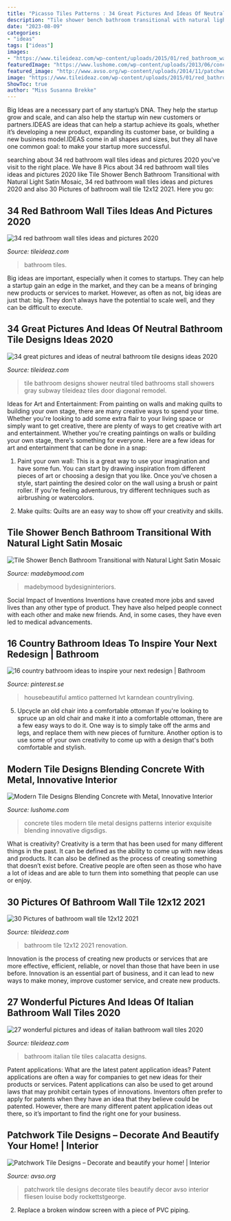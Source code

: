 ```yaml
---
title: "Picasso Tiles Patterns : 34 Great Pictures And Ideas Of Neutral Bathroom Tile Designs Ideas 2020"
description: "Tile shower bench bathroom transitional with natural light satin mosaic"
date: "2023-08-09"
categories:
- "ideas"
tags: ["ideas"]
images:
- "https://www.tileideaz.com/wp-content/uploads/2015/01/red_bathroom_wall_tiles_14.jpg"
featuredImage: "https://www.lushome.com/wp-content/uploads/2013/06/concrete-metal-tiles-modern-tile-designs-9.jpg"
featured_image: "http://www.avso.org/wp-content/uploads/2014/11/patchwork-tile-designs-decorate-and-beautify-your-home-1415374483.jpg"
image: "https://www.tileideaz.com/wp-content/uploads/2015/01/red_bathroom_wall_tiles_14.jpg"
ShowToc: true
author: "Miss Susanna Brekke"
---
```



Big Ideas are a necessary part of any startup’s DNA. They help the startup grow and scale, and can also help the startup win new customers or partners.IDEAS are ideas that can help a startup achieve its goals, whether it’s developing a new product, expanding its customer base, or building a new business model.IDEAS come in all shapes and sizes, but they all have one common goal: to make your startup more successful.

	

		
searching about 34 red bathroom wall tiles ideas and pictures 2020 you've visit to the right place. We have 8 Pics about 34 red bathroom wall tiles ideas and pictures 2020 like Tile Shower Bench Bathroom Transitional with Natural Light Satin Mosaic, 34 red bathroom wall tiles ideas and pictures 2020 and also 30 Pictures of bathroom wall tile 12x12 2021. Here you go:
		
    
## 34 Red Bathroom Wall Tiles Ideas And Pictures 2020

<img loading=lazy src="https://www.tileideaz.com/wp-content/uploads/2015/01/red_bathroom_wall_tiles_14.jpg" onerror="this.onerror=null;this.src='https://tse1.mm.bing.net/th?id=OIP.pc0Qhry1UwSs9p6zhp0TFgHaLE&amp;pid=15.1';" alt="34 red bathroom wall tiles ideas and pictures 2020">

_Source: tileideaz.com_

>bathroom tiles. 

	

Big ideas are important, especially when it comes to startups. They can help a startup gain an edge in the market, and they can be a means of bringing new products or services to market. However, as often as not, big ideas are just that: big. They don't always have the potential to scale well, and they can be difficult to execute.

    
## 34 Great Pictures And Ideas Of Neutral Bathroom Tile Designs Ideas 2020

<img loading=lazy src="https://www.tileideaz.com/wp-content/uploads/2015/10/14.jpg" onerror="this.onerror=null;this.src='https://tse3.mm.bing.net/th?id=OIP.SgB3H2IAcyxt6mMgFBO9kAHaJ4&amp;pid=15.1';" alt="34 great pictures and ideas of neutral bathroom tile designs ideas 2020">

_Source: tileideaz.com_

>tile bathroom designs shower neutral tiled bathrooms stall showers gray subway tileideaz tiles door diagonal remodel. 

	

Ideas for Art and Entertainment: From painting on walls and making quilts to building your own stage, there are many creative ways to spend your time.
Whether you're looking to add some extra flair to your living space or simply want to get creative, there are plenty of ways to get creative with art and entertainment. Whether you're creating paintings on walls or building your own stage, there's something for everyone. Here are a few ideas for art and entertainment that can be done in a snap:
1. Paint your own wall: This is a great way to use your imagination and have some fun. You can start by drawing inspiration from different pieces of art or choosing a design that you like. Once you've chosen a style, start painting the desired color on the wall using a brush or paint roller. If you're feeling adventurous, try different techniques such as airbrushing or watercolors.

2. Make quilts: Quilts are an easy way to show off your creativity and skills.

    
## Tile Shower Bench Bathroom Transitional With Natural Light Satin Mosaic

<img loading=lazy src="https://madebymood.com/wp-content/uploads/2017/05/tile-shower-bench-bathroom-transitional-with-natural-light-dark-wood-vanities-tops.jpg" onerror="this.onerror=null;this.src='https://tse2.mm.bing.net/th?id=OIP.tkMXg335D6umWhJwQhhcaQDMEy&amp;pid=15.1';" alt="Tile Shower Bench Bathroom Transitional with Natural Light Satin Mosaic">

_Source: madebymood.com_

>madebymood bydesigninteriors. 

	

Social Impact of Inventions
Inventions have created more jobs and saved lives than any other type of product. They have also helped people connect with each other and make new friends. And, in some cases, they have even led to medical advancements.

    
## 16 Country Bathroom Ideas To Inspire Your Next Redesign | Bathroom

<img loading=lazy src="https://i.pinimg.com/736x/27/e2/c1/27e2c1b5edad24ffeb3592fe1e3d5004.jpg" onerror="this.onerror=null;this.src='https://tse3.mm.bing.net/th?id=OIP.nlf3s2SEXBzkU5gU9onkswHaLH&amp;pid=15.1';" alt="16 country bathroom ideas to inspire your next redesign | Bathroom">

_Source: pinterest.se_

>housebeautiful amtico patterned lvt karndean countryliving. 

	

5. Upcycle an old chair into a comfortable ottoman
If you're looking to spruce up an old chair and make it into a comfortable ottoman, there are a few easy ways to do it. One way is to simply take off the arms and legs, and replace them with new pieces of furniture. Another option is to use some of your own creativity to come up with a design that's both comfortable and stylish.

    
## Modern Tile Designs Blending Concrete With Metal, Innovative Interior

<img loading=lazy src="https://www.lushome.com/wp-content/uploads/2013/06/concrete-metal-tiles-modern-tile-designs-9.jpg" onerror="this.onerror=null;this.src='https://tse2.mm.bing.net/th?id=OIP.rzYdxjh_uIQGEj2AmquhtQHaJ3&amp;pid=15.1';" alt="Modern Tile Designs Blending Concrete with Metal, Innovative Interior">

_Source: lushome.com_

>concrete tiles modern tile metal designs patterns interior exquisite blending innovative digsdigs. 

	

What is creativity?
Creativity is a term that has been used for many different things in the past. It can be defined as the ability to come up with new ideas and products. It can also be defined as the process of creating something that doesn’t exist before. Creative people are often seen as those who have a lot of ideas and are able to turn them into something that people can use or enjoy.

    
## 30 Pictures Of Bathroom Wall Tile 12x12 2021

<img loading=lazy src="https://www.tileideaz.com/wp-content/uploads/2015/12/small-bathroom-renovation-ideas-as-luxury-bathroom-as-additional-suggestion-for-make-a-perfect-Bathroom-design-134-1024x1536.jpg" onerror="this.onerror=null;this.src='https://tse3.mm.bing.net/th?id=OIP.wyFZd2UxbarT3_U7UtEP0gHaLH&amp;pid=15.1';" alt="30 Pictures of bathroom wall tile 12x12 2021">

_Source: tileideaz.com_

>bathroom tile 12x12 2021 renovation. 

	

Innovation is the process of creating new products or services that are more effective, efficient, reliable, or novel than those that have been in use before. Innovation is an essential part of business, and it can lead to new ways to make money, improve customer service, and create new products.

    
## 27 Wonderful Pictures And Ideas Of Italian Bathroom Wall Tiles 2020

<img loading=lazy src="https://www.tileideaz.com/wp-content/uploads/2015/10/calacatta-bathroom.jpg" onerror="this.onerror=null;this.src='https://tse2.mm.bing.net/th?id=OIP.dpKDivp4oHiV-_s1VqopBgHaFY&amp;pid=15.1';" alt="27 wonderful pictures and ideas of italian bathroom wall tiles 2020">

_Source: tileideaz.com_

>bathroom italian tile tiles calacatta designs. 

	

Patent applications: What are the latest patent application ideas?
Patent applications are often a way for companies to get new ideas for their products or services. Patent applications can also be used to get around laws that may prohibit certain types of innovations. 
Inventors often prefer to apply for patents when they have an idea that they believe could be patented. However, there are many different patent application ideas out there, so it’s important to find the right one for your business.

    
## Patchwork Tile Designs – Decorate And Beautify Your Home! | Interior

<img loading=lazy src="http://www.avso.org/wp-content/uploads/2014/11/patchwork-tile-designs-decorate-and-beautify-your-home-1415374483.jpg" onerror="this.onerror=null;this.src='https://tse1.mm.bing.net/th?id=OIP.sAHHB0pxDgMSmbqTg66tmgHaLH&amp;pid=15.1';" alt="Patchwork Tile Designs – Decorate and beautify your home! | Interior">

_Source: avso.org_

>patchwork tile designs decorate tiles beautify decor avso interior fliesen louise body rockettstgeorge. 

	

2. Replace a broken window screen with a piece of PVC piping.


